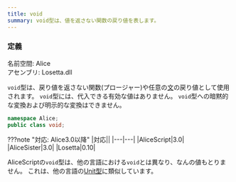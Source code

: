 ```yaml
---
title: void
summary: void型は、値を返さない関数の戻り値を表します。
---
```


### 定義
名前空間: Alice<br/>
アセンブリ: Losetta.dll

`void`型は、戻り値を返さない関数(プロージャー)や任意の[文](../../general/statement.md)の戻り値として使用されます。
`void`型には、代入できる有効な値はありません。
`void`型への暗黙的な変換および明示的な変換はできません。

```cs title="AliceScript"
namespace Alice;
public class void;
```

???note "対応: Alice3.0以降"
    |対応||
    |---|---|
    |AliceScript|3.0|
    |AliceSister|3.0|
    |Losetta|0.10|

AliceScriptの`void`型は、他の言語における`void`とは異なり、なんの値もとりません。
これは、他の言語の[Unit型](https://en.wikipedia.org/wiki/Unit_type)に類似しています。
